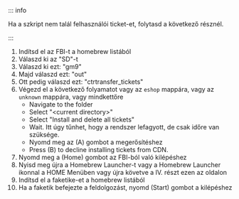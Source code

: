 ::: info

Ha a szkript nem talál felhasználói ticket-et, folytasd a következő résznél.

:::

1. Indítsd el az FBI-t a homebrew listából
2. Válaszd ki az "SD"-t
3. Válaszd ki ezt: "gm9"
4. Majd válaszd ezt: "out"
5. Ott pedig válaszd ezt: "ctrtransfer_tickets"
6. Végezd el a következő folyamatot vagy az `eshop` mappára, vagy az `unknown` mappára, vagy mindkettőre
   - Navigate to the folder
   - Select "\<current directory>"
   - Select "Install and delete all tickets"
   - Wait. Itt úgy tűnhet, hogy a rendszer lefagyott, de csak időre van szüksége.
   - Nyomd meg az (A) gombot a megerősítéshez
   - Press (B) to decline installing tickets from CDN.
7. Nyomd meg a (Home) gombot az FBI-ból való kilépéshez
8. Nyisd meg újra a Homebrew Launcher-t vagy a Homebrew Launcher ikonnal a HOME Menüben vagy újra követve a IV. részt ezen az oldalon
9. Indítsd el a faketike-et a homebrew listából
10. Ha a faketik befejezte a feldolgozást, nyomd (Start) gombot a kilépéshez
